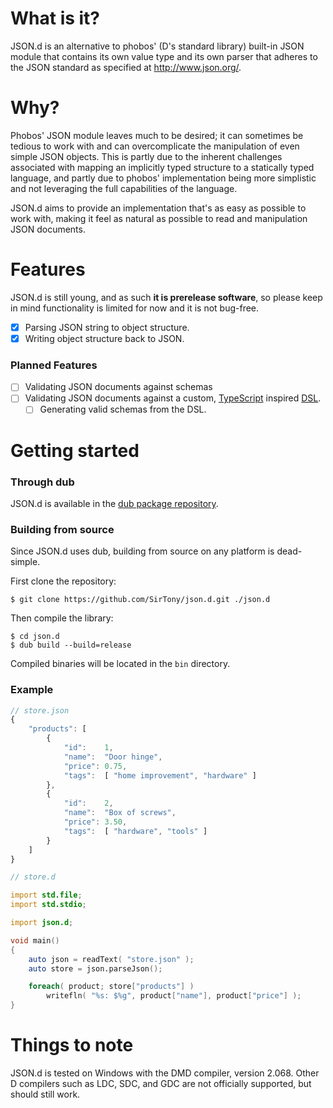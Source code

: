 What is it?
===========

JSON.d is an alternative to phobos' (D's standard library) built-in JSON module that contains its own value type and its own parser that adheres to the JSON standard as specified at http://www.json.org/.

Why?
====

Phobos' JSON module leaves much to be desired; it can sometimes be tedious to work with and can overcomplicate the manipulation of even simple JSON objects. This is partly due to the inherent challenges associated with mapping an implicitly typed structure to a statically typed language, and partly due to phobos' implementation being more simplistic and not leveraging the full capabilities of the language.

JSON.d aims to provide an implementation that's as easy as possible to work with, making it feel as natural as possible to read and manipulation JSON documents.

Features
========

JSON.d is still young, and as such **it is prerelease software**, so please keep in mind functionality is limited for now and it is not bug-free.

- [x] Parsing JSON string to object structure.
- [x] Writing object structure back to JSON.

### Planned Features

- [ ] Validating JSON documents against schemas
- [ ] Validating JSON documents against a custom, [TypeScript](http://www.typescriptlang.org/) inspired [DSL](https://en.wikipedia.org/wiki/Domain-specific_language).
  - [ ] Generating valid schemas from the DSL.

Getting started
===============

### Through dub

JSON.d is available in the [dub package repository](http://code.dlang.org/packages/json).

### Building from source

Since JSON.d uses dub, building from source on any platform is dead-simple.

First clone the repository:

    $ git clone https://github.com/SirTony/json.d.git ./json.d

Then compile the library:

    $ cd json.d
    $ dub build --build=release

Compiled binaries will be located in the `bin` directory.

### Example

``` javascript
// store.json
{
    "products": [
        {
            "id":    1,
            "name":  "Door hinge",
            "price": 0.75,
            "tags":  [ "home improvement", "hardware" ]
        },
        {
            "id":    2,
            "name":  "Box of screws",
            "price": 3.50,
            "tags":  [ "hardware", "tools" ]
        }
    ]
}
```

``` d
// store.d

import std.file;
import std.stdio;

import json.d;

void main()
{
    auto json = readText( "store.json" );
    auto store = json.parseJson();

    foreach( product; store["products"] )
        writefln( "%s: $%g", product["name"], product["price"] );
}
```

Things to note
==============

JSON.d is tested on Windows with the DMD compiler, version 2.068. Other D compilers such as LDC, SDC, and GDC are not officially supported, but should still work.
